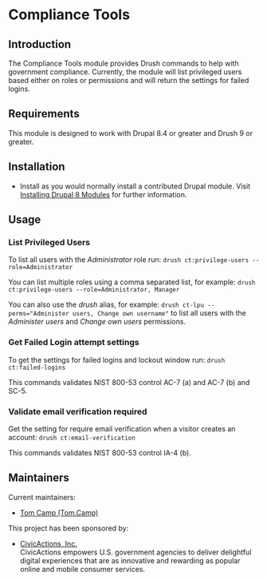 # Compliance Tools

## Introduction

The Compliance Tools module provides Drush commands to help with government
compliance. Currently, the module will list privileged users based either on
roles or permissions and will return the settings for failed logins.

## Requirements

This module is designed to work with Drupal 8.4 or greater and Drush 9 or
greater.

## Installation

* Install as you would normally install a contributed Drupal module.
  Visit [Installing Drupal 8 Modules](https://www.drupal.org/node/1897420]) for further information.

## Usage

### List Privileged Users

To list all users with the _Administrator_ role run:
`drush ct:privilege-users --role=Administrator`

You can list multiple roles using a comma separated list, for example:
`drush ct:privilege-users --role=Administrator, Manager`

You can also use the _drush_ alias, for example:
`drush ct-lpu --perms="Administer users, Change own username"`
to list all users with the _Administer users_ and _Change own users_
permissions.

### Get Failed Login attempt settings

To get the settings for failed logins and lockout window run:
`drush ct:failed-logins`

This commands validates NIST 800-53 control AC-7 (a) and AC-7 (b) and SC-5.

### Validate email verification required

Get the setting for require email verification when a visitor creates an
account: `drush ct:email-verification`

This commands validates NIST 800-53 control IA-4 (b).

## Maintainers

Current maintainers:

* [Tom Camp (Tom.Camp)](https://www.drupal.org/u/tomcamp)

This project has been sponsored by:

* [CivicActions, Inc.](https://www.drupal.org/civicactions)  
  CivicActions empowers U.S. government agencies to deliver delightful digital
  experiences that are as innovative and rewarding as popular online and mobile
  consumer services.
